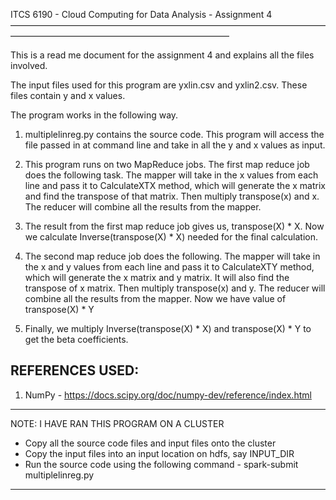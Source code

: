 ITCS 6190 - Cloud Computing for Data Analysis - Assignment 4
—————————————————————————————————————————————————————————————

This is a read me document for the assignment 4 and explains all the files involved.

The input files used for this program are yxlin.csv and yxlin2.csv. These files contain y and x values.

The program works in the following way.
1) multiplelinreg.py contains the source code. This program will access the file passed in at command line and take in all the y and x values as input.

2) This program runs on two MapReduce jobs. The first map reduce job does the following task. The mapper will take in the x values from each line and pass it to CalculateXTX method, which will generate the x matrix and find the transpose of that matrix. Then multiply transpose(x) and x. The reducer will combine all the results from the mapper.

3) The result from the first map reduce job gives us, transpose(X) * X. Now we calculate Inverse(transpose(X) * X) needed for the final calculation. 

4) The second map reduce job does the following. The mapper will take in the x and y values from each line and pass it to CalculateXTY method, which will generate the x matrix and y matrix. It will also find the transpose of x matrix. Then multiply transpose(x) and y. The reducer will combine all the results from the mapper. Now we have value of transpose(X) * Y

5) Finally, we multiply Inverse(transpose(X) * X) and transpose(X) * Y to get the beta coefficients.

REFERENCES USED:
-----------------------------------------------------------------------------------------

1) NumPy - https://docs.scipy.org/doc/numpy-dev/reference/index.html

-----------------------------------------------------------------------------------------
NOTE: I HAVE RAN THIS PROGRAM ON A CLUSTER

- Copy all the source code files and input files onto the cluster
- Copy the input files into an input location on hdfs, say INPUT_DIR
- Run the source code using the following command - spark-submit multiplelinreg.py <inputdatafile>
-----------------------------------------------------------------------------------------
